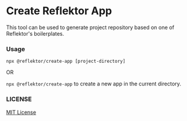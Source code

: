 # Create Reflektor App

This tool can be used to generate project repository based on one of Reflektor's boilerplates.

### Usage

`npx @reflektor/create-app [project-directory]`

OR

`npx @reflektor/create-app` to create a new app in the current directory.


### LICENSE

[MIT License](./LICENSE.md)
